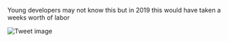 Young developers may not know this but in 2019 this would have taken a weeks worth of labor


![Tweet image](/assets/crosspoast/Gu330nwX0AAlKVr.jpg)

